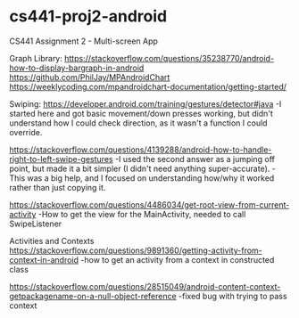 # cs441-proj2-android
CS441 Assignment 2 - Multi-screen App

Graph Library:
https://stackoverflow.com/questions/35238770/android-how-to-display-bargraph-in-android
https://github.com/PhilJay/MPAndroidChart
https://weeklycoding.com/mpandroidchart-documentation/getting-started/

Swiping:
https://developer.android.com/training/gestures/detector#java
-I started here and got basic movement/down presses working, but didn't understand how I could check direction, 
as it wasn't a function I could override.

https://stackoverflow.com/questions/4139288/android-how-to-handle-right-to-left-swipe-gestures
-I used the second answer as a jumping off point, but made it a bit simpler (I didn't need anything super-accurate).
-This was a big help, and I focused on understanding how/why it worked rather than just copying it.

https://stackoverflow.com/questions/4486034/get-root-view-from-current-activity
-How to get the view for the MainActivity, needed to call SwipeListener

Activities and Contexts
https://stackoverflow.com/questions/9891360/getting-activity-from-context-in-android
-how to get an activity from a context in constructed class

https://stackoverflow.com/questions/28515049/android-content-context-getpackagename-on-a-null-object-reference
-fixed bug with trying to pass context